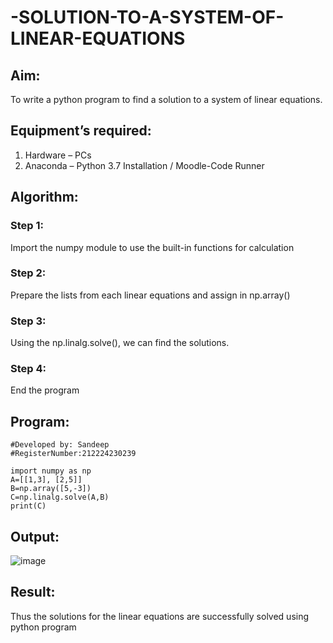 # -SOLUTION-TO-A-SYSTEM-OF-LINEAR-EQUATIONS
## Aim:
To write a python program to find a solution to a system of linear equations.
## Equipment’s required:
1. 	Hardware – PCs
2. 	Anaconda – Python 3.7 Installation / Moodle-Code Runner
## Algorithm:
### Step 1: 
Import the numpy module to use the built-in functions for calculation
### Step 2: 
Prepare the lists from each linear equations and assign in np.array()
### Step 3: 
Using the np.linalg.solve(), we can find the solutions.
### Step 4: 
End the program
## Program:
~~~#Program to find the solution for the given linear equations.
#Developed by: Sandeep
#RegisterNumber:212224230239

import numpy as np
A=[[1,3], [2,5]]
B=np.array([5,-3])
C=np.linalg.solve(A,B)
print(C)
~~~

## Output:
![image](https://github.com/user-attachments/assets/85b00b67-a396-43bd-9f66-35c3dd1e3661)

## Result: 
Thus the solutions for the linear equations are successfully solved using python program

